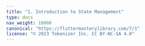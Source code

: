 ```yaml
---
title: "1. Introduction to State Management"
type: docs
nav_weight: 10000
canonical: "https://fluttermasterylibrary.com/7/1"
license: "© 2023 Tokenizer Inc. CC BY-NC-SA 4.0"
---
```

